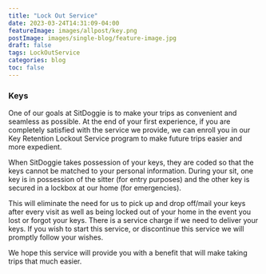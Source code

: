 ```yaml
---
title: "Lock Out Service"
date: 2023-03-24T14:31:09-04:00
featureImage: images/allpost/key.png
postImage: images/single-blog/feature-image.jpg
draft: false
tags: LockOutService
categories: blog
toc: false
---
```


### Keys

One of our goals at SitDoggie is to make your trips as convenient and seamless as possible. 
At the end of your first experience, if you are completely satisfied with the service we provide,
we can enroll you in our Key Retention Lockout Service program to make future trips easier and more expedient. 

When SitDoggie takes possession of your keys, they are coded so that the keys cannot be
matched to your personal information. During your sit, one key is in possession of the sitter (for
entry purposes) and the other key is secured in a lockbox at our home (for emergencies). 

This will eliminate the need for us to pick up and drop off/mail your keys after every visit as well
as being locked out of your home in the event you lost or forgot your keys. There is a service 
charge if we need to deliver your keys. If you wish to start this service, or
discontinue this service we will promptly follow your wishes.

We hope this service will provide you with a benefit that will make taking trips that much easier. 

